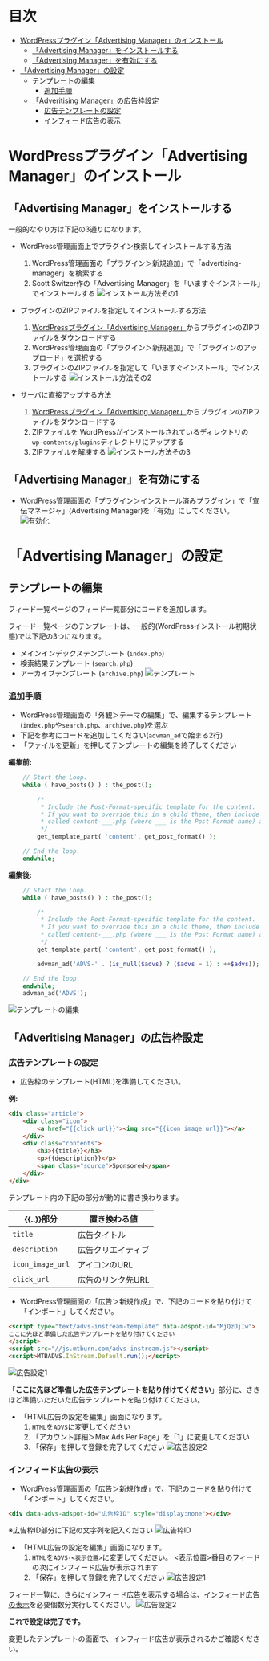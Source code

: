 # 目次
- [WordPressプラグイン「Advertising Manager」のインストール](#install)
  - [「Advertising Manager」をインストールする](#install1)
  - [「Advertising Manager」を有効にする](#install2)
- [「Advertising Manager」の設定](#setup)
  - [テンプレートの編集](#setup1)
	- [追加手順](#setup1-1)
  - [「Adveritising Manager」の広告枠設定](#setup2)
	- [広告テンプレートの設定](#setup2-1)
	- [インフィード広告の表示](#setup2-2)


<a name="install"></a>
# WordPressプラグイン「Advertising Manager」のインストール

<a name="install1"></a>
## 「Advertising Manager」をインストールする

一般的なやり方は下記の3通りになります。

- WordPress管理画面上でプラグイン検索してインストールする方法
  1. WordPress管理画面の「プラグイン＞新規追加」で「advertising-manager」を検索する
  1. Scott Switzer作の「Advertising Manager」を「いますぐインストール」でインストールする
![インストール方法その1](Install_SDK_Guide_Images/install1.png)

- プラグインのZIPファイルを指定してインストールする方法
  1. [WordPressプラグイン「Advertising Manager」](https://wordpress.org/plugins/advertising-manager/)からプラグインのZIPファイルをダウンロードする
  1. WordPress管理画面の「プラグイン＞新規追加」で「プラグインのアップロード」を選択する
  1. プラグインのZIPファイルを指定して「いますぐインストール」でインストールする
![インストール方法その2](Install_SDK_Guide_Images/install2.png)

- サーバに直接アップする方法
  1. [WordPressプラグイン「Advertising Manager」](https://wordpress.org/plugins/advertising-manager/)からプラグインのZIPファイルをダウンロードする
  1. ZIPファイルを WordPressがインストールされているディレクトリの `wp-contents/plugins`ディレクトリにアップする
  1. ZIPファイルを解凍する
![インストール方法その3](Install_SDK_Guide_Images/install3.png)


<a name="install2"></a>
## 「Advertising Manager」を有効にする
- WordPress管理画面の「プラグイン＞インストール済みプラグイン」で「宣伝マネージャ」(Advertising Manager)を「有効」にしてください。
![有効化](Install_SDK_Guide_Images/activate.png)


<a name="setup"></a>
# 「Advertising Manager」の設定

<a name="setup1"></a>
## テンプレートの編集
フィード一覧ページのフィード一覧部分にコードを追加します。

フィード一覧ページのテンプレートは、一般的(WordPressインストール初期状態)では下記の3つになります。

- メインインデックステンプレート (``index.php``)
- 検索結果テンプレート (``search.php``)
- アーカイブテンプレート (``archive.php``)
![テンプレート](Install_SDK_Guide_Images/template1.png)


<a name="setup1-1"></a>
### 追加手順
- WordPress管理画面の「外観＞テーマの編集」で、編集するテンプレート(``index.php``や``search.php``、``archive.php``)を選ぶ
- 下記を参考にコードを追加してください(``advman_ad``で始まる2行)
- 「ファイルを更新」を押してテンプレートの編集を終了してください

**編集前:**
```php
	// Start the Loop.
	while ( have_posts() ) : the_post();

		/*
		 * Include the Post-Format-specific template for the content.
		 * If you want to override this in a child theme, then include a file
		 * called content-___.php (where ___ is the Post Format name) and that will be used instead.
		 */
		get_template_part( 'content', get_post_format() );

	// End the loop.
	endwhile;
```

**編集後:**
```php
	// Start the Loop.
	while ( have_posts() ) : the_post();

		/*
		 * Include the Post-Format-specific template for the content.
		 * If you want to override this in a child theme, then include a file
		 * called content-___.php (where ___ is the Post Format name) and that will be used instead.
		 */
		get_template_part( 'content', get_post_format() );

		advman_ad('ADVS-' . (is_null($advs) ? ($advs = 1) : ++$advs));	// ←この行を追加

	// End the loop.
	endwhile;
	advman_ad('ADVS');													// ←この行を追加
```
![テンプレートの編集](Install_SDK_Guide_Images/template2.png)


<a name="setup2"></a>
## 「Adveritising Manager」の広告枠設定

<a name="setup2-1"></a>
### 広告テンプレートの設定
- 広告枠のテンプレート(HTML)を準備してください。

**例:**
```html
<div class="article">
	<div class="icon">
		<a href="{{click_url}}"><img src="{{icon_image_url}}"></a>
	</div>
	<div class="contents">
		<h3>{{title}}</h3>
		<p>{{description}}</p>
		<span class="source">Sponsored</span>
	</div>
</div>
```

テンプレート内の下記の部分が動的に書き換わります。

{{..}}部分 | 置き換わる値
------------ | -------------
``title`` | 広告タイトル
``description`` | 広告クリエイティブ
``icon_image_url`` | アイコンのURL
``click_url`` | 広告のリンク先URL


- WordPress管理画面の「広告＞新規作成」で、下記のコードを貼り付けて「インポート」してください。

```html
<script type="text/advs-instream-template" data-adspot-id="MjQzOjIw">
ここに先ほど準備した広告テンプレートを貼り付けてください
</script>
<script src="//js.mtburn.com/advs-instream.js"></script>
<script>MTBADVS.InStream.Default.run();</script>
```
![広告設定1](Install_SDK_Guide_Images/ad_setup1.png)


「**ここに先ほど準備した広告テンプレートを貼り付けてください**」部分に、さきほど準備いただいた広告テンプレートを貼り付けてください。


- 「HTML広告の設定を編集」画面になります。
  1. ``HTML``を``ADVS``に変更してください
  2. 「アカウント詳細＞Max Ads Per Page」を「1」に変更してください
  3. 「保存」を押して登録を完了してください
![広告設定2](Install_SDK_Guide_Images/ad_setup2.png)


<a name="setup2-2"></a>
### インフィード広告の表示
- WordPress管理画面の「広告＞新規作成」で、下記のコードを貼り付けて「インポート」してください。

```html
<div data-advs-adspot-id="広告枠ID" style="display:none"></div>
```
※広告枠ID部分に下記の文字列を記入ください
![広告枠ID](Install_SDK_Guide_Images/adspot_id.png)


- 「HTML広告の設定を編集」画面になります。
  1. ``HTML``を``ADVS-<表示位置>``に変更してください。 <表示位置>番目のフィードの次にインフィード広告が表示されます
  2. 「保存」を押して登録を完了してください
![広告設定1](Install_SDK_Guide_Images/ad1.png)


フィード一覧に、さらにインフィード広告を表示する場合は、[インフィード広告の表示](#インフィード広告の表示)を必要個数分実行してください。
![広告設定2](Install_SDK_Guide_Images/ad2.png)


**これで設定は完了です。**

変更したテンプレートの画面で、インフィード広告が表示されるかご確認ください。
